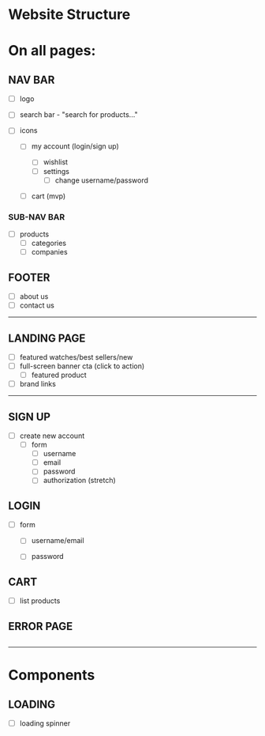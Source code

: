 # Website Structure

# On all pages:

## NAV BAR

- [ ] logo
- [ ] search bar - "search for products..."

- [ ] icons
  - [ ] my account (login/sign up)
    - [ ] wishlist  
    - [ ] settings
      - [ ] change username/password      
  - [ ] cart (mvp)


### SUB-NAV BAR 

- [ ] products
  - [ ] categories
  - [ ] companies

## FOOTER

- [ ] about us
- [ ] contact us

---

## LANDING PAGE

- [ ] featured watches/best sellers/new
- [ ] full-screen banner cta (click to action)
  - [ ] featured product
- [ ] brand links

---

## SIGN UP 

- [ ] create new account
  - [ ] form
    - [ ] username
    - [ ] email
    - [ ] password
    - [ ] authorization (stretch)

## LOGIN

  - [ ] form
    - [ ] username/email
    - [ ] password


## CART 

- [ ] list products
  


## ERROR PAGE

## 

---

# Components

## LOADING 

- [ ] loading spinner